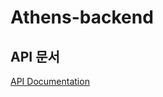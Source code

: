 # Athens-backend

## API 문서
[API Documentation](https://mint-dobby.notion.site/API-61d1cf3d7bf546848e832cf27ca54a00)
